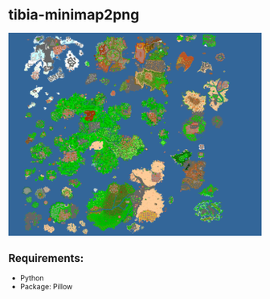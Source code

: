 # tibia-minimap2png
![Tibia minimap](output/Color-level-7.png?raw=true "Level 7")

## Requirements:
- Python
- Package: Pillow
  
